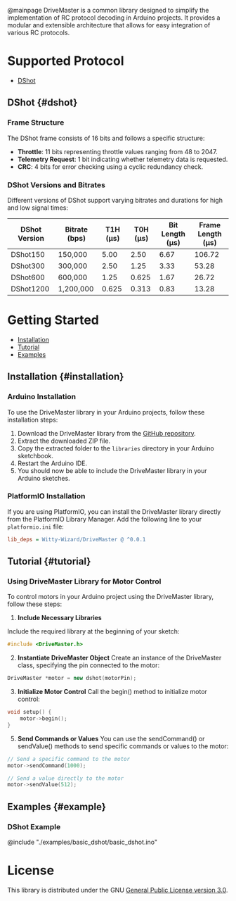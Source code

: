 @mainpage
DriveMaster is a common library designed to simplify the implementation of RC protocol decoding in Arduino projects. It provides a modular and extensible architecture that allows for easy integration of various RC protocols.

# Supported Protocol

- [DShot](#dshot)

## DShot {#dshot}

### Frame Structure
The DShot frame consists of 16 bits and follows a specific structure:

- **Throttle**: 11 bits representing throttle values ranging from 48 to 2047.
- **Telemetry Request**: 1 bit indicating whether telemetry data is requested.
- **CRC**: 4 bits for error checking using a cyclic redundancy check.

### DShot Versions and Bitrates
Different versions of DShot support varying bitrates and durations for high and low signal times:

| DShot Version | Bitrate (bps) | T1H (µs) | T0H (µs) | Bit Length (µs) | Frame Length (µs) |
|---------------|----------------|----------|----------|-----------------|-------------------|
| DShot150      | 150,000        | 5.00     | 2.50     | 6.67            | 106.72            |
| DShot300      | 300,000        | 2.50     | 1.25     | 3.33            | 53.28             |
| DShot600      | 600,000        | 1.25     | 0.625    | 1.67            | 26.72             |
| DShot1200     | 1,200,000      | 0.625    | 0.313    | 0.83            | 13.28             |



# Getting Started
- [Installation](#installation)
- [Tutorial](#tutorial)
- [Examples](#example)

## Installation {#installation}

### Arduino Installation

To use the DriveMaster library in your Arduino projects, follow these installation steps:

1. Download the DriveMaster library from the [GitHub repository](https://github.com/Witty-Wizard/DriveMaster).
2. Extract the downloaded ZIP file.
3. Copy the extracted folder to the `libraries` directory in your Arduino sketchbook.
4. Restart the Arduino IDE.
5. You should now be able to include the DriveMaster library in your Arduino sketches.

### PlatformIO Installation

If you are using PlatformIO, you can install the DriveMaster library directly from the PlatformIO Library Manager. Add the following line to your `platformio.ini` file:

```ini
lib_deps = Witty-Wizard/DriveMaster @ ^0.0.1
```
## Tutorial {#tutorial}

### Using DriveMaster Library for Motor Control

To control motors in your Arduino project using the DriveMaster library, follow these steps:

1. **Include Necessary Libraries**

Include the required library at the beginning of your sketch:
```cpp
#include <DriveMaster.h>
```

2. **Instantiate DriveMaster Object**
Create an instance of the DriveMaster class, specifying the pin connected to the motor:

```cpp
DriveMaster *motor = new dshot(motorPin);
```

3. **Initialize Motor Control**
Call the begin() method to initialize motor control:

```cpp
void setup() {
    motor->begin();
}
```

5. **Send Commands or Values**
You can use the sendCommand() or sendValue() methods to send specific commands or values to the motor:

```cpp
// Send a specific command to the motor
motor->sendCommand(1000);

// Send a value directly to the motor
motor->sendValue(512);
```

## Examples {#example}

### DShot Example
@include "./examples/basic_dshot/basic_dshot.ino"

# License
This library is distributed under the GNU [General Public License version 3.0](https://www.gnu.org/licenses/gpl-3.0.html).